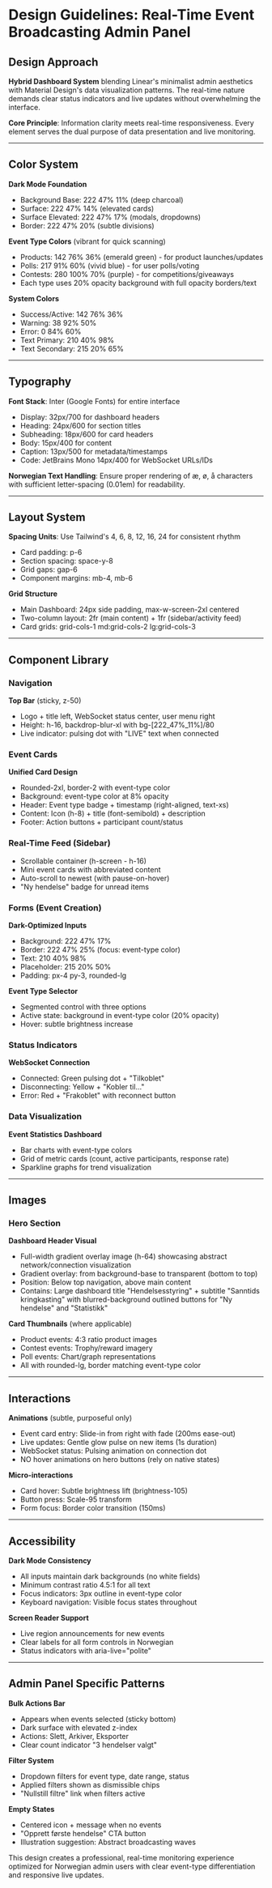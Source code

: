 # Design Guidelines: Real-Time Event Broadcasting Admin Panel

## Design Approach

**Hybrid Dashboard System** blending Linear's minimalist admin aesthetics with Material Design's data visualization patterns. The real-time nature demands clear status indicators and live updates without overwhelming the interface.

**Core Principle**: Information clarity meets real-time responsiveness. Every element serves the dual purpose of data presentation and live monitoring.

---

## Color System

**Dark Mode Foundation**
- Background Base: 222 47% 11% (deep charcoal)
- Surface: 222 47% 14% (elevated cards)
- Surface Elevated: 222 47% 17% (modals, dropdowns)
- Border: 222 47% 20% (subtle divisions)

**Event Type Colors** (vibrant for quick scanning)
- Products: 142 76% 36% (emerald green) - for product launches/updates
- Polls: 217 91% 60% (vivid blue) - for user polls/voting
- Contests: 280 100% 70% (purple) - for competitions/giveaways
- Each type uses 20% opacity background with full opacity borders/text

**System Colors**
- Success/Active: 142 76% 36%
- Warning: 38 92% 50%
- Error: 0 84% 60%
- Text Primary: 210 40% 98%
- Text Secondary: 215 20% 65%

---

## Typography

**Font Stack**: Inter (Google Fonts) for entire interface
- Display: 32px/700 for dashboard headers
- Heading: 24px/600 for section titles
- Subheading: 18px/600 for card headers
- Body: 15px/400 for content
- Caption: 13px/500 for metadata/timestamps
- Code: JetBrains Mono 14px/400 for WebSocket URLs/IDs

**Norwegian Text Handling**: Ensure proper rendering of æ, ø, å characters with sufficient letter-spacing (0.01em) for readability.

---

## Layout System

**Spacing Units**: Use Tailwind's 4, 6, 8, 12, 16, 24 for consistent rhythm
- Card padding: p-6
- Section spacing: space-y-8
- Grid gaps: gap-6
- Component margins: mb-4, mb-6

**Grid Structure**
- Main Dashboard: 24px side padding, max-w-screen-2xl centered
- Two-column layout: 2fr (main content) + 1fr (sidebar/activity feed)
- Card grids: grid-cols-1 md:grid-cols-2 lg:grid-cols-3

---

## Component Library

### Navigation
**Top Bar** (sticky, z-50)
- Logo + title left, WebSocket status center, user menu right
- Height: h-16, backdrop-blur-xl with bg-[222_47%_11%]/80
- Live indicator: pulsing dot with "LIVE" text when connected

### Event Cards
**Unified Card Design**
- Rounded-2xl, border-2 with event-type color
- Background: event-type color at 8% opacity
- Header: Event type badge + timestamp (right-aligned, text-xs)
- Content: Icon (h-8) + title (font-semibold) + description
- Footer: Action buttons + participant count/status

### Real-Time Feed (Sidebar)
- Scrollable container (h-screen - h-16)
- Mini event cards with abbreviated content
- Auto-scroll to newest (with pause-on-hover)
- "Ny hendelse" badge for unread items

### Forms (Event Creation)
**Dark-Optimized Inputs**
- Background: 222 47% 17%
- Border: 222 47% 25% (focus: event-type color)
- Text: 210 40% 98%
- Placeholder: 215 20% 50%
- Padding: px-4 py-3, rounded-lg

**Event Type Selector**
- Segmented control with three options
- Active state: background in event-type color (20% opacity)
- Hover: subtle brightness increase

### Status Indicators
**WebSocket Connection**
- Connected: Green pulsing dot + "Tilkoblet"
- Disconnecting: Yellow + "Kobler til..."
- Error: Red + "Frakoblet" with reconnect button

### Data Visualization
**Event Statistics Dashboard**
- Bar charts with event-type colors
- Grid of metric cards (count, active participants, response rate)
- Sparkline graphs for trend visualization

---

## Images

### Hero Section
**Dashboard Header Visual**
- Full-width gradient overlay image (h-64) showcasing abstract network/connection visualization
- Gradient overlay: from background-base to transparent (bottom to top)
- Position: Below top navigation, above main content
- Contains: Large dashboard title "Hendelsesstyring" + subtitle "Sanntids kringkasting" with blurred-background outlined buttons for "Ny hendelse" and "Statistikk"

**Card Thumbnails** (where applicable)
- Product events: 4:3 ratio product images
- Contest events: Trophy/reward imagery
- Poll events: Chart/graph representations
- All with rounded-lg, border matching event-type color

---

## Interactions

**Animations** (subtle, purposeful only)
- Event card entry: Slide-in from right with fade (200ms ease-out)
- Live updates: Gentle glow pulse on new items (1s duration)
- WebSocket status: Pulsing animation on connection dot
- NO hover animations on hero buttons (rely on native states)

**Micro-interactions**
- Card hover: Subtle brightness lift (brightness-105)
- Button press: Scale-95 transform
- Form focus: Border color transition (150ms)

---

## Accessibility

**Dark Mode Consistency**
- All inputs maintain dark backgrounds (no white fields)
- Minimum contrast ratio 4.5:1 for all text
- Focus indicators: 3px outline in event-type color
- Keyboard navigation: Visible focus states throughout

**Screen Reader Support**
- Live region announcements for new events
- Clear labels for all form controls in Norwegian
- Status indicators with aria-live="polite"

---

## Admin Panel Specific Patterns

**Bulk Actions Bar**
- Appears when events selected (sticky bottom)
- Dark surface with elevated z-index
- Actions: Slett, Arkiver, Eksporter
- Clear count indicator "3 hendelser valgt"

**Filter System**
- Dropdown filters for event type, date range, status
- Applied filters shown as dismissible chips
- "Nullstill filtre" link when filters active

**Empty States**
- Centered icon + message when no events
- "Opprett første hendelse" CTA button
- Illustration suggestion: Abstract broadcasting waves

This design creates a professional, real-time monitoring experience optimized for Norwegian admin users with clear event-type differentiation and responsive live updates.